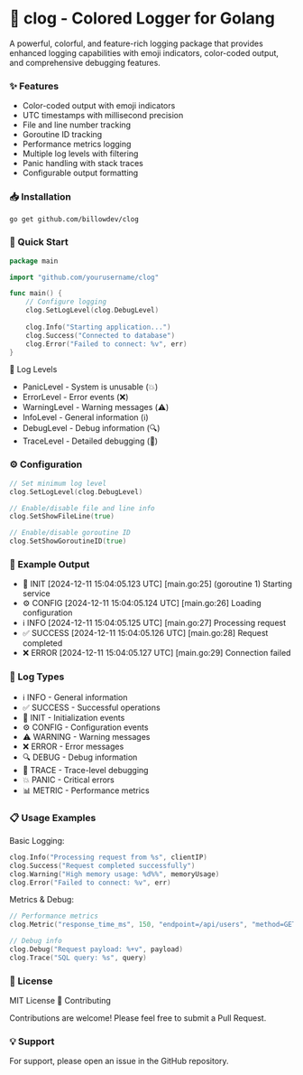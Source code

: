 # 🚀 clog - Colored Logger for Golang
A powerful, colorful, and feature-rich logging package that provides enhanced logging capabilities with emoji indicators, color-coded output, and comprehensive debugging features.

### ✨ Features

- Color-coded output with emoji indicators
- UTC timestamps with millisecond precision
- File and line number tracking
- Goroutine ID tracking
- Performance metrics logging
- Multiple log levels with filtering
- Panic handling with stack traces
- Configurable output formatting

### 📥 Installation
```bash
go get github.com/billowdev/clog
```

### 🔰 Quick Start
```go
package main

import "github.com/yourusername/clog"

func main() {
    // Configure logging
    clog.SetLogLevel(clog.DebugLevel)
    
    clog.Info("Starting application...")
    clog.Success("Connected to database")
    clog.Error("Failed to connect: %v", err)
}
```

🎯 Log Levels
- PanicLevel  - System is unusable (💥)
- ErrorLevel  - Error events (❌)
- WarningLevel - Warning messages (⚠️)
- InfoLevel   - General information (ℹ️)
- DebugLevel  - Debug information (🔍)
- TraceLevel  - Detailed debugging (📍)

### ⚙️ Configuration
```go
// Set minimum log level
clog.SetLogLevel(clog.DebugLevel)

// Enable/disable file and line info
clog.SetShowFileLine(true)

// Enable/disable goroutine ID
clog.SetShowGoroutineID(true)
```


### 📝 Example Output

- 🚀 INIT     [2024-12-11 15:04:05.123 UTC] [main.go:25] (goroutine 1) Starting service
- ⚙️ CONFIG   [2024-12-11 15:04:05.124 UTC] [main.go:26] Loading configuration
- ℹ️ INFO     [2024-12-11 15:04:05.125 UTC] [main.go:27] Processing request
- ✅ SUCCESS  [2024-12-11 15:04:05.126 UTC] [main.go:28] Request completed
- ❌ ERROR    [2024-12-11 15:04:05.127 UTC] [main.go:29] Connection failed


### 🎨 Log Types

- ℹ️  INFO     - General information
- ✅ SUCCESS  - Successful operations
- 🚀 INIT     - Initialization events
- ⚙️  CONFIG   - Configuration events
- ⚠️  WARNING  - Warning messages
- ❌ ERROR    - Error messages
- 🔍 DEBUG    - Debug information
- 📍 TRACE    - Trace-level debugging
- 💥 PANIC    - Critical errors
- 📊 METRIC   - Performance metrics

### 📋 Usage Examples
Basic Logging:
```go
clog.Info("Processing request from %s", clientIP)
clog.Success("Request completed successfully")
clog.Warning("High memory usage: %d%%", memoryUsage)
clog.Error("Failed to connect: %v", err)
```

Metrics & Debug:
```go
// Performance metrics
clog.Metric("response_time_ms", 150, "endpoint=/api/users", "method=GET")

// Debug info
clog.Debug("Request payload: %+v", payload)
clog.Trace("SQL query: %s", query)
```

### 📄 License
MIT License
🤝 Contributing

Contributions are welcome! Please feel free to submit a Pull Request.

### 💡 Support
For support, please open an issue in the GitHub repository.
